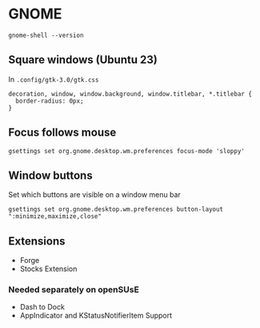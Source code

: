 # GNOME

```
gnome-shell --version
```

## Square windows (Ubuntu 23)

In `.config/gtk-3.0/gtk.css`

```
decoration, window, window.background, window.titlebar, *.titlebar {
  border-radius: 0px;
}
```


## Focus follows mouse
```
gsettings set org.gnome.desktop.wm.preferences focus-mode 'sloppy'
```


## Window buttons

Set which buttons are visible on a window menu bar

```
gsettings set org.gnome.desktop.wm.preferences button-layout 
":minimize,maximize,close"
```

## Extensions
- Forge
- Stocks Extension

### Needed separately on openSUsE
- Dash to Dock
- AppIndicator and KStatusNotifierItem Support
